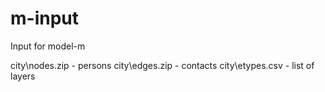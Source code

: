 # m-input
Input for model-m

city\nodes.zip - persons
city\edges.zip - contacts
city\etypes.csv - list of layers
